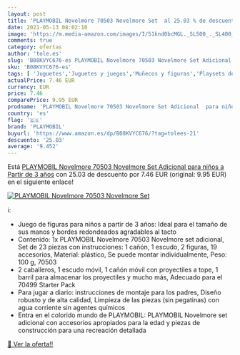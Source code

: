 ```yaml
---
layout: post
title: 'PLAYMOBIL Novelmore 70503 Novelmore Set  al 25.03 % de descuento'
date: 2021-05-13 08:02:10
image: 'https://m.media-amazon.com/images/I/51knd0bcMGL._SL500_._SL400_.jpg'
comments: true
category: ofertas
author: 'tole.es'
slug: 'B08KVYC676-es PLAYMOBIL Novelmore 70503 Novelmore Set Adicional para...'
sku: 'B08KVYC676-es'
tags: [ 'Juguetes','Juguetes y juegos','Muñecos y figuras','Playsets de figuras de juguete para niños','playmobil', ]
actualPrice: 7.46 EUR
currency: EUR
price: 7.46
comparePrice: 9.95 EUR
prodname: 'PLAYMOBIL Novelmore 70503 Novelmore Set Adicional  para niños a Partir de 3 años'
country: 'es'
flag: '🇪🇸'
brand: 'PLAYMOBIL'
buyurl: 'https://www.amazon.es/dp/B08KVYC676/?tag=tolees-21'
descuento: '25.03'
average: '9.452'
---
```


Está [PLAYMOBIL Novelmore 70503 Novelmore Set Adicional  para niños a Partir de 3 años](https://www.amazon.es/dp/B08KVYC676/?tag=tolees-21) con 25.03 de descuento por 7.46 EUR (original: 9.95 EUR) en el siguiente enlace!

[![PLAYMOBIL Novelmore 70503 Novelmore Set ](https://m.media-amazon.com/images/I/51knd0bcMGL._SL500_._SL400_.jpg)](https://www.amazon.es/dp/B08KVYC676/?tag=tolees-21)

ℹ️:

- Juego de figuras para niños a partir de 3 años: Ideal para el tamaño de sus manos y bordes redondeados agradables al tacto
- Contenido: 1x PLAYMOBIL Novelmore 70503 Novelmore set adicional, Set de 23 piezas con instrucciones: 1 cañón, 1 escudo, 2 figuras, 19 accesorios, Material: plástico, Se puede montar individualmente, Peso: 100 g, 70503
- 2 caballeros, 1 escudo móvil, 1 cañón móvil con proyectiles a tope, 1 barril para almacenar los proyectiles y mucho más, Adecuado para el 70499 Starter Pack
- Para jugar a diario: instrucciones de montaje para los padres, Diseño robusto y de alta calidad, Limpieza de las piezas (sin pegatinas) con agua corriente sin agentes químicos
- Entra en el colorido mundo de PLAYMOBIL: PLAYMOBIL Novelmore set adicional con accesorios apropiados para la edad y piezas de construcción para una recreación detallada

[🛒 Ver la oferta!!](https://www.amazon.es/dp/B08KVYC676/?tag=tolees-21)
